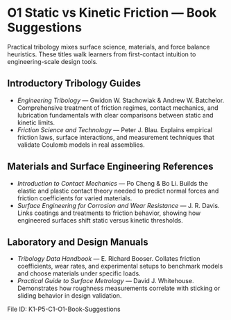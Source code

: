 # O1 Static vs Kinetic Friction — Book Suggestions

Practical tribology mixes surface science, materials, and force balance heuristics. These titles walk learners from first-contact intuition to engineering-scale design tools.

## Introductory Tribology Guides
- *Engineering Tribology* — Gwidon W. Stachowiak & Andrew W. Batchelor. Comprehensive treatment of friction regimes, contact mechanics, and lubrication fundamentals with clear comparisons between static and kinetic limits.
- *Friction Science and Technology* — Peter J. Blau. Explains empirical friction laws, surface interactions, and measurement techniques that validate Coulomb models in real assemblies.

## Materials and Surface Engineering References
- *Introduction to Contact Mechanics* — Po Cheng & Bo Li. Builds the elastic and plastic contact theory needed to predict normal forces and friction coefficients for varied materials.
- *Surface Engineering for Corrosion and Wear Resistance* — J. R. Davis. Links coatings and treatments to friction behavior, showing how engineered surfaces shift static versus kinetic thresholds.

## Laboratory and Design Manuals
- *Tribology Data Handbook* — E. Richard Booser. Collates friction coefficients, wear rates, and experimental setups to benchmark models and choose materials under specific loads.
- *Practical Guide to Surface Metrology* — David J. Whitehouse. Demonstrates how roughness measurements correlate with sticking or sliding behavior in design validation.

File ID: K1-P5-C1-O1-Book-Suggestions
